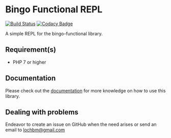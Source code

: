 # Bingo Functional REPL

[![Build Status](https://travis-ci.org/ace411/bingo-functional-repl.svg?branch=master)](https://travis-ci.org/ace411/bingo-functional-repl)
[![Codacy Badge](https://api.codacy.com/project/badge/Grade/36217463cbd445218e16e6b70a1889d4)](https://www.codacy.com/app/ace411/bingo-functional-repl?utm_source=github.com&amp;utm_medium=referral&amp;utm_content=ace411/bingo-functional-repl&amp;utm_campaign=Badge_Grade)

A simple REPL for the bingo-functional library.

## Requirement(s)

- PHP 7 or higher

## Documentation

Please check out the [documentation](https://github.com/ace411/bingo-functional-repl/blob/master/docs/main.md) for more knowledge on how to use this library.

## Dealing with problems

Endeavor to create an issue on GitHub when the need arises or send an email to lochbm@gmail.com
